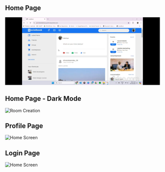 ## Home Page
![Game Activity](./screenshots/1.jpg)
## Home Page - Dark Mode
![Room Creation](./screenshots/4.jpg)
## Profile Page
![Home Screen](./screenshots/5.jpg)
## Login Page
![Home Screen](./screenshots/7.jpg)

